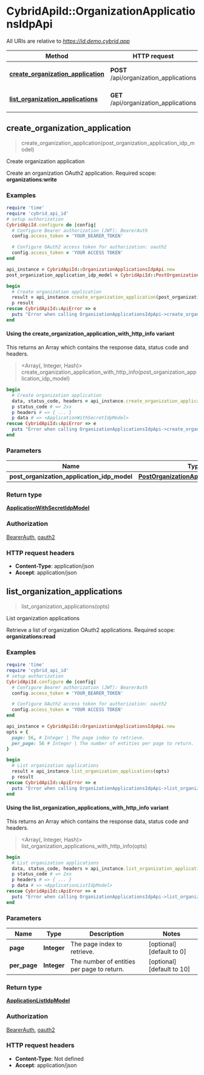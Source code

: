 # CybridApiId::OrganizationApplicationsIdpApi

All URIs are relative to *https://id.demo.cybrid.app*

| Method | HTTP request | Description |
| ------ | ------------ | ----------- |
| [**create_organization_application**](OrganizationApplicationsIdpApi.md#create_organization_application) | **POST** /api/organization_applications | Create organization application |
| [**list_organization_applications**](OrganizationApplicationsIdpApi.md#list_organization_applications) | **GET** /api/organization_applications | List organization applications |


## create_organization_application

> <ApplicationWithSecretIdpModel> create_organization_application(post_organization_application_idp_model)

Create organization application

Create an organization OAuth2 application.  Required scope: **organizations:write**

### Examples

```ruby
require 'time'
require 'cybrid_api_id'
# setup authorization
CybridApiId.configure do |config|
  # Configure Bearer authorization (JWT): BearerAuth
  config.access_token = 'YOUR_BEARER_TOKEN'

  # Configure OAuth2 access token for authorization: oauth2
  config.access_token = 'YOUR ACCESS TOKEN'
end

api_instance = CybridApiId::OrganizationApplicationsIdpApi.new
post_organization_application_idp_model = CybridApiId::PostOrganizationApplicationIdpModel.new({name: 'name_example'}) # PostOrganizationApplicationIdpModel | 

begin
  # Create organization application
  result = api_instance.create_organization_application(post_organization_application_idp_model)
  p result
rescue CybridApiId::ApiError => e
  puts "Error when calling OrganizationApplicationsIdpApi->create_organization_application: #{e}"
end
```

#### Using the create_organization_application_with_http_info variant

This returns an Array which contains the response data, status code and headers.

> <Array(<ApplicationWithSecretIdpModel>, Integer, Hash)> create_organization_application_with_http_info(post_organization_application_idp_model)

```ruby
begin
  # Create organization application
  data, status_code, headers = api_instance.create_organization_application_with_http_info(post_organization_application_idp_model)
  p status_code # => 2xx
  p headers # => { ... }
  p data # => <ApplicationWithSecretIdpModel>
rescue CybridApiId::ApiError => e
  puts "Error when calling OrganizationApplicationsIdpApi->create_organization_application_with_http_info: #{e}"
end
```

### Parameters

| Name | Type | Description | Notes |
| ---- | ---- | ----------- | ----- |
| **post_organization_application_idp_model** | [**PostOrganizationApplicationIdpModel**](PostOrganizationApplicationIdpModel.md) |  |  |

### Return type

[**ApplicationWithSecretIdpModel**](ApplicationWithSecretIdpModel.md)

### Authorization

[BearerAuth](../README.md#BearerAuth), [oauth2](../README.md#oauth2)

### HTTP request headers

- **Content-Type**: application/json
- **Accept**: application/json


## list_organization_applications

> <ApplicationListIdpModel> list_organization_applications(opts)

List organization applications

Retrieve a list of organization OAuth2 applications.  Required scope: **organizations:read**

### Examples

```ruby
require 'time'
require 'cybrid_api_id'
# setup authorization
CybridApiId.configure do |config|
  # Configure Bearer authorization (JWT): BearerAuth
  config.access_token = 'YOUR_BEARER_TOKEN'

  # Configure OAuth2 access token for authorization: oauth2
  config.access_token = 'YOUR ACCESS TOKEN'
end

api_instance = CybridApiId::OrganizationApplicationsIdpApi.new
opts = {
  page: 56, # Integer | The page index to retrieve.
  per_page: 56 # Integer | The number of entities per page to return.
}

begin
  # List organization applications
  result = api_instance.list_organization_applications(opts)
  p result
rescue CybridApiId::ApiError => e
  puts "Error when calling OrganizationApplicationsIdpApi->list_organization_applications: #{e}"
end
```

#### Using the list_organization_applications_with_http_info variant

This returns an Array which contains the response data, status code and headers.

> <Array(<ApplicationListIdpModel>, Integer, Hash)> list_organization_applications_with_http_info(opts)

```ruby
begin
  # List organization applications
  data, status_code, headers = api_instance.list_organization_applications_with_http_info(opts)
  p status_code # => 2xx
  p headers # => { ... }
  p data # => <ApplicationListIdpModel>
rescue CybridApiId::ApiError => e
  puts "Error when calling OrganizationApplicationsIdpApi->list_organization_applications_with_http_info: #{e}"
end
```

### Parameters

| Name | Type | Description | Notes |
| ---- | ---- | ----------- | ----- |
| **page** | **Integer** | The page index to retrieve. | [optional][default to 0] |
| **per_page** | **Integer** | The number of entities per page to return. | [optional][default to 10] |

### Return type

[**ApplicationListIdpModel**](ApplicationListIdpModel.md)

### Authorization

[BearerAuth](../README.md#BearerAuth), [oauth2](../README.md#oauth2)

### HTTP request headers

- **Content-Type**: Not defined
- **Accept**: application/json

